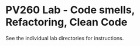 # PV260 Lab - Code smells, Refactoring, Clean Code

See the individual lab directories for instructions. 
